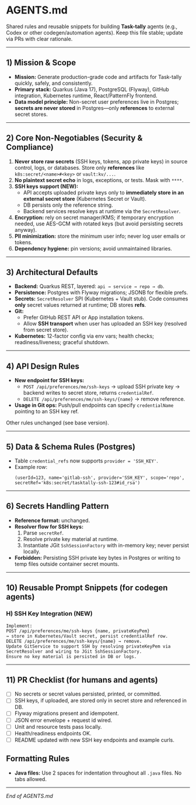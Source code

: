 # AGENTS.md

Shared rules and reusable snippets for building **Task-tally** agents (e.g., Codex or other codegen/automation agents). Keep this file stable; update via PRs with clear rationale.

---

## 1) Mission & Scope
- **Mission:** Generate production-grade code and artifacts for Task-tally quickly, safely, and consistently.
- **Primary stack:** Quarkus (Java 17), PostgreSQL (Flyway), GitHub integration, Kubernetes runtime, React/PatternFly frontend.
- **Data model principle:** Non-secret user preferences live in Postgres; **secrets are never stored** in Postgres—only **references** to external secret stores.

---

## 2) Core Non-Negotiables (Security & Compliance)
1. **Never store raw secrets** (SSH keys, tokens, app private keys) in source control, logs, or databases. Store only **references** like `k8s:secret/<name>#<key>` or `vault:kv/...`.
2. **No plaintext secret echo** in logs, exceptions, or tests. Mask with `****`.
3. **SSH keys support (NEW):**
   - API accepts uploaded private keys only to **immediately store in an external secret store** (Kubernetes Secret or Vault).
   - DB persists only the reference string.
   - Backend services resolve keys at runtime via the `SecretResolver`.
4. **Encryption:** rely on secret manager/KMS; if temporary encryption needed, use AES-GCM with rotated keys (but avoid persisting secrets anyway).
5. **PII minimization:** store the minimum user info; never log user emails or tokens.
6. **Dependency hygiene:** pin versions; avoid unmaintained libraries.

---

## 3) Architectural Defaults
- **Backend:** Quarkus REST, layered: `api → service → repo → db`.
- **Persistence:** Postgres with Flyway migrations; JSONB for flexible prefs.
- **Secrets:** `SecretResolver` SPI (Kubernetes + Vault stub). Code consumes **only** secret values returned at runtime; DB stores **refs**.
- **Git:** 
  - Prefer GitHub REST API or App installation tokens.  
  - Allow **SSH transport** when user has uploaded an SSH key (resolved from secret store).
- **Kubernetes:** 12-factor config via env vars; health checks; readiness/liveness; graceful shutdown.

---

## 4) API Design Rules
- **New endpoint for SSH keys:**
  - `POST /api/preferences/me/ssh-keys` → upload SSH private key → backend writes to secret store, returns `credentialRef`.
  - `DELETE /api/preferences/me/ssh-keys/{name}` → remove reference.
- **Usage in Git ops:** Push/pull endpoints can specify `credentialName` pointing to an SSH key ref.

Other rules unchanged (see base version).

---

## 5) Data & Schema Rules (Postgres)
- Table `credential_refs` now supports `provider = 'SSH_KEY'`.
- Example row:  
  ```
  (userId=123, name='gitlab-ssh', provider='SSH_KEY', scope='repo', secretRef='k8s:secret/tasktally-ssh-123#id_rsa')
  ```

---

## 6) Secrets Handling Pattern
- **Reference format:** unchanged.
- **Resolver flow for SSH keys:**
  1. Parse `secretRef`.
  2. Resolve private key material at runtime.
  3. Instantiate JGit `SshSessionFactory` with in-memory key; never persist locally.
- **Forbidden:** Persisting SSH private key bytes in Postgres or writing to temp files outside container secret mounts.

---

## 10) Reusable Prompt Snippets (for codegen agents)

### H) SSH Key Integration (NEW)
```
Implement:
POST /api/preferences/me/ssh-keys {name, privateKeyPem}
→ store in Kubernetes/Vault secret, persist credentialRef row.
DELETE /api/preferences/me/ssh-keys/{name} → remove.
Update GitService to support SSH by resolving privateKeyPem via SecretResolver and wiring to JGit SshSessionFactory.
Ensure no key material is persisted in DB or logs.
```

---

## 11) PR Checklist (for humans and agents)
- [ ] No secrets or secret values persisted, printed, or committed.
- [ ] SSH keys, if uploaded, are stored only in secret store and referenced in DB.
- [ ] Flyway migrations present and idempotent.
- [ ] JSON error envelope + request id wired.
- [ ] Unit and resource tests pass locally.
- [ ] Health/readiness endpoints OK.
- [ ] README updated with new SSH key endpoints and example curls.

## Formatting Rules

- **Java files:** Use 2 spaces for indentation throughout all `.java` files. No tabs allowed.

---

*End of AGENTS.md*



